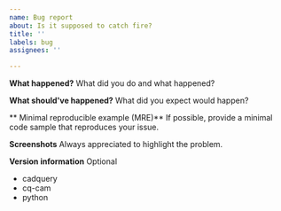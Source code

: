 ```yaml
---
name: Bug report
about: Is it supposed to catch fire?
title: ''
labels: bug
assignees: ''

---
```


**What happened?**
What did you do and what happened?

**What should've happened?**
What did you expect would happen?

** Minimal reproducible example (MRE)**
If possible, provide a minimal code sample that reproduces your issue.

**Screenshots**
Always appreciated to highlight the problem.

**Version information**
Optional
 - cadquery
 - cq-cam
 - python
